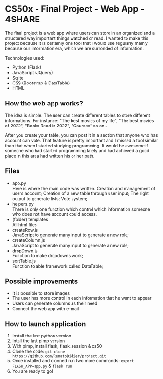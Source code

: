 # CS50x - Final Project - Web App - 4SHARE

The final project is a web app where users can store in an organized and a structured way important things watched or read. I wanted to make this project because it is certainly one tool that I would use regularly mainly because our information era, which we are surronded of information.

Technologies used:
- Python (Flask)
- JavaScript (JQuery)
- Sqlite
- CSS (Bootstrap & DataTable)
- HTML

## How the web app works?

The idea is simple. The user can create different tables to store different informations. For instance: "The best movies of my life", "The best movies of 2022", "Books Read in 2022", "Courses" so on..

After you create your table, you can post it in a section that anyone who has account can vote. That feature is pretty important and I missed a tool similar than that when I started studying programming. It would be awesome if someone who had started programming lately and had achieved a good place in this area had written his or her path.  

## Files
- app.py<br>Here is where the main code was written. Creation and management of users account; Creation of a new table through user input; The right output to generate lists; Vote system; 
- helpers.py<br>There is only one function which control which information someone who does not have account could access.
- (folder) templates<br>All html files
- createRow.js<br>JavaScript to generate many input to generate a new role;
- createColumn.js<br>JavaScript to generate many input to generate a new role;
- dropDown.js<br>Function to make dropdowns work;
- sortTable.js<br>Function to able framework called DataTable;

## Possible improvements

- It is possible to store images
- The user has more control in each information that he want to appear
- Users can generate columns as their need
- Connect the web app with e-mail

## How to launch application

1. Install the last python version
2. Intall the last pimp version
3. With pimp, install flask, flask_session & cs50
4. Clone the code: `git clone https://github.com/RenatoDidier/project.git`
5. Once installed and clonned run two more commands: `export FLASK_APP=app.py` & `flask run`
6. You are ready to go!

